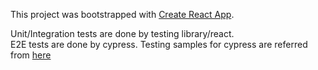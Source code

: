 This project was bootstrapped with [Create React App](https://github.com/facebook/create-react-app).

Unit/Integration tests are done by testing library/react.  
E2E tests are done by cypress.
Testing samples for cypress are referred from [here](https://github.com/cypress-io/testing-workshop-cypress)

